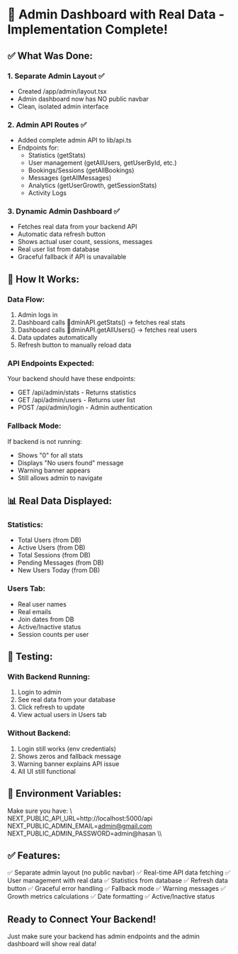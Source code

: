 ﻿# 🎯 Admin Dashboard with Real Data - Implementation Complete!

## ✅ What Was Done:

### 1. **Separate Admin Layout** ✅
- Created /app/admin/layout.tsx
- Admin dashboard now has NO public navbar
- Clean, isolated admin interface

### 2. **Admin API Routes** ✅
- Added complete admin API to lib/api.ts
- Endpoints for:
  - Statistics (getStats)
  - User management (getAllUsers, getUserById, etc.)
  - Bookings/Sessions (getAllBookings)
  - Messages (getAllMessages)
  - Analytics (getUserGrowth, getSessionStats)
  - Activity Logs

### 3. **Dynamic Admin Dashboard** ✅
- Fetches real data from your backend API
- Automatic data refresh button
- Shows actual user count, sessions, messages
- Real user list from database
- Graceful fallback if API is unavailable

## 🔌 How It Works:

### Data Flow:
1. Admin logs in
2. Dashboard calls dminAPI.getStats() → fetches real stats
3. Dashboard calls dminAPI.getAllUsers() → fetches real users
4. Data updates automatically
5. Refresh button to manually reload data

### API Endpoints Expected:
Your backend should have these endpoints:
- GET /api/admin/stats - Returns statistics
- GET /api/admin/users - Returns user list
- POST /api/admin/login - Admin authentication

### Fallback Mode:
If backend is not running:
- Shows "0" for all stats
- Displays "No users found" message
- Warning banner appears
- Still allows admin to navigate

## 📊 Real Data Displayed:

### Statistics:
- Total Users (from DB)
- Active Users (from DB)
- Total Sessions (from DB)
- Pending Messages (from DB)
- New Users Today (from DB)

### Users Tab:
- Real user names
- Real emails
- Join dates from DB
- Active/Inactive status
- Session counts per user

## 🚀 Testing:

### With Backend Running:
1. Login to admin
2. See real data from your database
3. Click refresh to update
4. View actual users in Users tab

### Without Backend:
1. Login still works (env credentials)
2. Shows zeros and fallback message
3. Warning banner explains API issue
4. All UI still functional

## 🔧 Environment Variables:

Make sure you have:
\\\
NEXT_PUBLIC_API_URL=http://localhost:5000/api
NEXT_PUBLIC_ADMIN_EMAIL=admin@gmail.com
NEXT_PUBLIC_ADMIN_PASSWORD=admin@hasan
\\\

## ✅ Features:

✅ Separate admin layout (no public navbar)
✅ Real-time API data fetching
✅ User management with real data
✅ Statistics from database
✅ Refresh data button
✅ Graceful error handling
✅ Fallback mode
✅ Warning messages
✅ Growth metrics calculations
✅ Date formatting
✅ Active/Inactive status

##  Ready to Connect Your Backend!

Just make sure your backend has admin endpoints and the admin dashboard will show real data!

